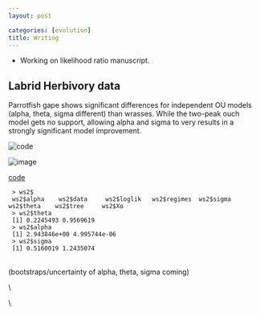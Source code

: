 ```yaml
---
layout: post

categories: [evolution]
title: Writing
---
```







 








-   Working on likelihood ratio manuscript.

Labrid Herbivory data
---------------------

Parrotfish gape shows significant differences for independent OU models
(alpha, theta, sigma different) than wrasses. While the two-peak ouch
model gets no support, allowing alpha and sigma to very results in a
strongly significant model improvement.

![code](http://openwetware.org/images/thumb/6/66/Labrid_gape.png/800px-Labrid_gape.png)

![image](/skins/common/images/magnify-clip.png)

[code](http://github.com/cboettig/wrightscape/blob/5e2f978e955bb5de58dc4be5c48ca6c6a35c5f5b/demos/labrids.R "http://github.com/cboettig/wrightscape/blob/5e2f978e955bb5de58dc4be5c48ca6c6a35c5f5b/demos/labrids.R")

~~~~ {.de1}
 > ws2$
 ws2$alpha    ws2$data     ws2$loglik   ws2$regimes  ws2$sigma    ws2$theta    ws2$tree     ws2$Xo
 > ws2$theta
 [1] 0.2245493 0.9569619
 > ws2$alpha
 [1] 2.943846e+00 4.995744e-06
 > ws2$sigma
 [1] 0.5160019 1.2435074
~~~~

\
 (bootstraps/uncertainty of alpha, theta, sigma coming)

\

\


